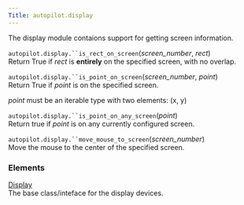 ```yaml
---
Title: autopilot.display
---
```

        
<span id="autopilot-display-get-information-about-the-current-display-s"></span>
The display module contaions support for getting screen information.

 `autopilot.display.``is_rect_on_screen`(*screen\_number*, *rect*)<a href="#autopilot.display.is_rect_on_screen" class="headerlink" title="Permalink to this definition"></a>  
Return True if *rect* is **entirely** on the specified screen, with no overlap.

<!-- -->

 `autopilot.display.``is_point_on_screen`(*screen\_number*, *point*)<a href="#autopilot.display.is_point_on_screen" class="headerlink" title="Permalink to this definition"></a>  
Return True if *point* is on the specified screen.

*point* must be an iterable type with two elements: (x, y)

<!-- -->

 `autopilot.display.``is_point_on_any_screen`(*point*)<a href="#autopilot.display.is_point_on_any_screen" class="headerlink" title="Permalink to this definition"></a>  
Return true if *point* is on any currently configured screen.

<!-- -->

 `autopilot.display.``move_mouse_to_screen`(*screen\_number*)<a href="#autopilot.display.move_mouse_to_screen" class="headerlink" title="Permalink to this definition"></a>  
Move the mouse to the center of the specified screen.

### Elements

[Display](../autopilot.display.Display.md)  
The base class/inteface for the display devices.

